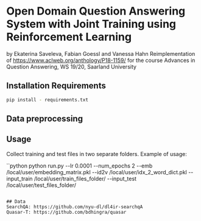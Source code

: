 # Open Domain Question Answering System with Joint Training using Reinforcement Learning

by Ekaterina Saveleva, Fabian Goessl and Vanessa Hahn
Reimplementation of https://www.aclweb.org/anthology/P18-1159/ for the course Advances in Question Answering, WS 19/20, Saarland University

## Installation Requirements 
```bash
pip install - requirements.txt
```

## Data preprocessing


## Usage 
Collect training and test files in two separate folders. Example of usage: 

``python
python run.py --lr 0.0001 --num_epochs 2 --emb /local/user/embedding_matrix.pkl --id2v /local/user/idx_2_word_dict.pkl --input_train /local/user/train_files_folder/ --input_test /local/user/test_files_folder/
```

## Data
SearchQA: https://github.com/nyu-dl/dl4ir-searchqA
Quasar-T: https://github.com/bdhingra/quasar
